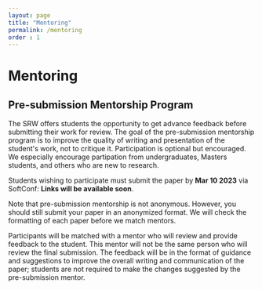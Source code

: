 ```yaml
---
layout: page
title: "Mentoring"
permalink: /mentoring
order : 1
---
```

# Mentoring

## Pre-submission Mentorship Program
The SRW offers students the opportunity to get advance feedback before submitting their work for review. The goal of the pre-submission mentorship program is to improve the quality of writing and presentation of the student's work, not to critique it. Participation is optional but encouraged. 
We especially encourage partipation from undergraduates, Masters students, and others who are new to research.

Students wishing to participate must submit the paper by __Mar 10 2023__ via SoftConf: **Links will be available soon**.

Note that pre-submission mentorship is not anonymous. However, you should still submit your paper in an anonymized format. We will check the formatting of each paper before we match mentors.

Participants will be matched with a mentor who will review and provide feedback to the student. This mentor will not be the same person who will review the final submission.
The feedback will be in the format of guidance and suggestions to improve the overall writing and communication of the paper; students are not required to make the changes suggested by the pre-submission mentor.

<!--
<button class="btn btn-success" onclick="window.location.href='https://forms.gle/kS3ErsCKpJbqnjm77';">
Submit Now
</button>

### Are you a professor, postdoc, or industry researcher?
Mentoring is a great way to meet new researchers interested in your research area, and to have a positive impact on the NAACL community.

<button class="btn btn-success" onclick="window.location.href='https://forms.gle/K3UrvqahrkhP5y7S6';">
Volunteer
</button>
-->